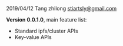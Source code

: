 2019/04/12 Tang zhilong stiartsly@gmail.com

**Version 0.0.1.0**, main feature list:

- Standard ipfs/cluster APIs
- Key-value APIs
